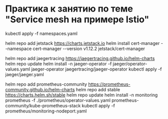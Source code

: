 # Практика к занятию по теме "Service mesh на примере Istio"

kubectl apply -f namespaces.yaml

helm repo add jetstack https://charts.jetstack.io
helm install cert-manager --namespace cert-manager --version v1.12.2 jetstack/cert-manager

helm repo add jaegertracing https://jaegertracing.github.io/helm-charts
helm repo update
helm install -n jaeger-operator -f jaeger/operator-values.yaml jaeger-operator jaegertracing/jaeger-operator
kubectl apply -f jaeger/jaeger.yaml

helm repo add prometheus-community https://prometheus-community.github.io/helm-charts
helm repo add stable https://charts.helm.sh/stable
helm repo update
helm install -n monitoring prometheus -f ./prometheus/operator-values.yaml prometheus-community/kube-prometheus-stack
kubectl apply -f prometheus/monitoring-nodeport.yaml